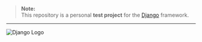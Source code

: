 > **Note:**  
> This repository is a personal **test project** for the [Django](https://www.djangoproject.com/) framework.  

---

![Django Logo](https://static.djangoproject.com/img/logos/django-logo-negative.png)

